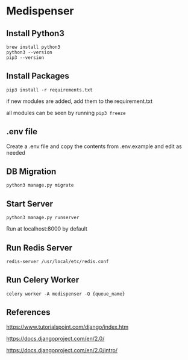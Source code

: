 # Medispenser

## Install Python3
```
brew install python3
python3 --version
pip3 --version
```


## Install Packages
```
pip3 install -r requirements.txt
```
if new modules are added, add them to the requirement.txt

all modules can be seen by running `pip3 freeze`


## .env file
Create a .env file and copy the contents from .env.example and edit as needed


## DB Migration
`python3 manage.py migrate`


## Start Server
`python3 manage.py runserver`

Run at localhost:8000 by default


## Run Redis Server
`redis-server /usr/local/etc/redis.conf`


## Run Celery Worker
`celery worker -A medispenser -Q {queue_name}`


## References
https://www.tutorialspoint.com/django/index.htm

https://docs.djangoproject.com/en/2.0/

https://docs.djangoproject.com/en/2.0/intro/



